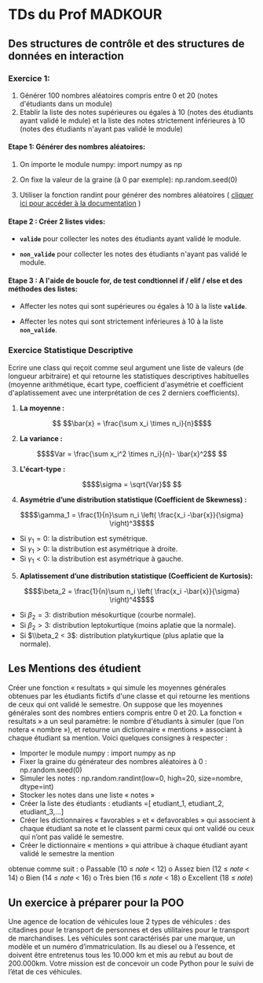 # TDs du Prof MADKOUR

## Des structures de contrôle et des structures de données en interaction

### Exercice 1:

1. Générer 100 nombres aléatoires compris entre 0 et 20 (notes d'étudiants dans un module)
2. Etablir la liste des notes supérieures ou égales à 10 (notes des étudiants ayant validé le mdule) et la liste des notes strictement inférieures à 10 (notes des étudiants n'ayant pas validé le module)
#### **Etape 1:** Générer des nombres aléatoires:

1. On importe le module numpy: import numpy as np

2. On fixe la valeur de la graine (à 0 par exemple): np.random.seed(0)

3. Utiliser la fonction randint pour générer des nombres aléatoires ( [cliquer ici pour accéder à la documentation](https://numpy.org/doc/stable/reference/random/generated/numpy.random.randint.html#numpy-random-randint/) )

#### **Etape 2 :** Créer 2 listes vides:

+ **`valide`** pour collecter les notes des étudiants ayant validé le module.

+ **`non_valide`** pour collecter les notes des étudiants n'ayant pas validé le module.

#### **Etape 3 :** A l'aide de boucle for, de test condtionnel if / elif / else et des méthodes des listes:

+ Affecter les notes qui sont supérieures ou égales à 10 à la liste **`valide`**.

+ Affecter les notes qui sont strictement inférieures à 10 à la liste **`non_valide`**.

### Exercice Statistique Descriptive

Ecrire une class  qui reçoit comme seul argument une liste de valeurs (de longueur arbitraire) et qui retourne les statistiques descriptives habituelles (moyenne arithmétique, écart type, coefficient d'asymétrie et coefficient d'aplatissement avec une interprétation de ces 2 derniers coefficients).

1. **La moyenne :**

```math

$$\bar{x} = \frac{\sum x_i \times n_i}{n}$$
```

2. **La variance :**

```math
$$Var = \frac{\sum x_i^2 \times n_i}{n}- \bar{x}^2$$

```

3. **L'écart-type :**

```math
$$\sigma = \sqrt{Var}$$

```

4. **Asymétrie d’une distribution statistique (Coefficient de Skewness) :**


```math
$$\gamma_1 = \frac{1}{n}\sum n_i \left( \frac{x_i -\bar{x}}{\sigma} \right)^3$$
```

- Si $\gamma_1 = 0$: la distribution est symétrique.
- Si $\gamma_1 > 0$: la distribution est asymétrique à droite.
- Si $\gamma_1 < 0$: la distribution est asymétrique à gauche.

5. **Aplatissement d’une distribution statistique (Coefficient de Kurtosis):**

```math
$$\beta_2 = \frac{1}{n}\sum n_i \left( \frac{x_i -\bar{x}}{\sigma} \right)^4$$
```

- Si $\beta_2 = 3$: distribution mésokurtique (courbe normale).
- Si $\beta_2> 3$: distribution leptokurtique (moins aplatie que la normale).
- Si $\\beta_2 < 3$: distribution platykurtique (plus aplatie que la normale).

## Les Mentions des étudient

Créer une fonction « resultats » qui simule les moyennes générales obtenues par les étudiants fictifs d'une
classe et qui retourne les mentions de ceux qui ont validé le semestre. On suppose que les moyennes générales
sont des nombres entiers compris entre 0 et 20.
La fonction « resultats » a un seul paramètre: le nombre d'étudiants à simuler (que l’on notera « nombre »), et
retourne un dictionnaire « mentions » associant à chaque étudiant sa mention.
Voici quelques consignes à respecter :

- Importer le module numpy : import numpy as np
- Fixer la graine du générateur des nombres aléatoires à 0 : np.random.seed(0)
- Simuler les notes : np.random.randint(low=0, high=20, size=nombre, dtype=int)
- Stocker les notes dans une liste « notes »
- Créer la liste des étudiants : etudiants =[ etudiant_1, etudiant_2, etudiant_3,…]
- Créer les dictionnaires « favorables » et « defavorables » qui associent à chaque étudiant sa note et le
classent parmi ceux qui ont validé ou ceux qui n’ont pas validé le semestre.
- Créer le dictionnaire « mentions » qui attribue à chaque étudiant ayant validé le semestre la mention

obtenue comme suit :
o Passable (10 ≤ 𝑛𝑜𝑡𝑒 < 12)
o Assez bien (12 ≤ 𝑛𝑜𝑡𝑒 < 14)
o Bien (14 ≤ 𝑛𝑜𝑡𝑒 < 16)
o Très bien (16 ≤ 𝑛𝑜𝑡𝑒 < 18)
o Excellent (18 ≤ 𝑛𝑜𝑡𝑒)

## Un exercice à préparer pour la POO
Une agence de location de véhicules loue 2 types de véhicules : des citadines pour le transport de personnes et des utilitaires pour le transport de marchandises. Les véhicules sont caractérisés par une marque, un modèle et un numéro d’immatriculation. Ils au diesel ou à l’essence, et doivent être entretenus tous les 10.000 km et mis au rebut au bout de 200.000km. 
Votre mission est de concevoir un code Python pour le suivi de l’état de ces véhicules.
